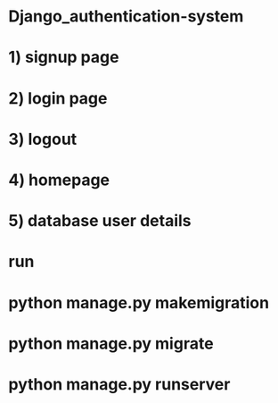 # Django_authentication-system

# 1) signup page
# 2) login page
# 3) logout
# 4) homepage
# 5) database user details


# run
# python manage.py makemigration
# python manage.py migrate
# python manage.py runserver
